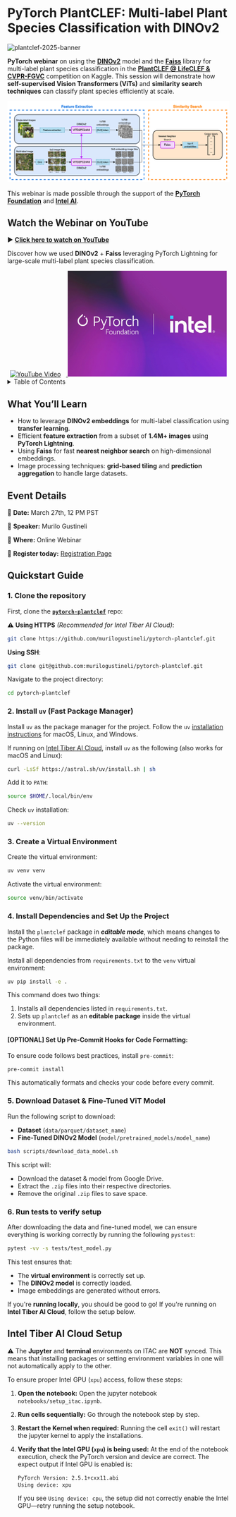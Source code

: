 # PyTorch PlantCLEF: Multi-label Plant Species Classification with DINOv2

![plantclef-2025-banner](https://www.imageclef.org/system/files/new_banner_plantclef2025.png)

**PyTorch webinar** on using the **[DINOv2](https://dinov2.metademolab.com/)** model and the **[Faiss](https://ai.meta.com/tools/faiss/)** library for multi-label plant species classification in the [**PlantCLEF @ LifeCLEF & CVPR-FGVC**](https://www.kaggle.com/competitions/plantclef-2025) competition on Kaggle.
This session will demonstrate how **self-supervised Vision Transformers (ViTs)** and **similarity search techniques** can classify plant species efficiently at scale.

![diagram](./images/pytorch-webinar-diagram.png)

This webinar is made possible through the support of the [**PyTorch Foundation**](https://pytorch.org/foundation) and [**Intel AI**](https://www.intel.la/content/www/xl/es/artificial-intelligence/overview1.html).

## Watch the Webinar on YouTube

▶️ [**Click here to watch on YouTube**](https://www.youtube.com/watch?v=rxVg3yrc51s)

Discover how we used **DINOv2** + **Faiss** leveraging PyTorch Lightning for large-scale multi-label plant species classification.

<div align="center">
  <a href="https://www.youtube.com/watch?v=rxVg3yrc51s"> <img src="https://img.youtube.com/vi/rxVg3yrc51s/maxresdefault.jpg" alt="YouTube Video" height="240px" style="margin-right: 12px;">
  </a> <img src="./images/intel-pytorch-foundation.jpg" alt="PyTorch Foundation | Intel" height="240px">
</div>

<!-- TABLE OF CONTENTS -->
<details>
  <summary>Table of Contents</summary>
  <ol>
    <li><a href="#what-youll-learn">What You'll Learn</a></li>
    <li><a href="#event-details">Event Details</a></li>
    <li>
      <a href="#quickstart-guide">Quickstart Guide</a>
      <ul>
        <li><a href="#1-clone-the-repository">1. Clone the repository</a></li>
        <li><a href="#2-install-uv-fast-package-manager">2. Install uv (Fast Package Manager)</a></li>
        <li><a href="#3-create-a-virtual-environment">3. Create a Virtual Environment</a></li>
        <li><a href="#4-install-dependencies-and-set-up-the-project">4. Install Dependencies and Set Up the Project</a></li>
        <li><a href="#5-download-dataset-&-fine-tuned-vit-model">5. Download Dataset & Fine-Tuned ViT Model</a></li>
        <li><a href="#6-run-tests-to-verify-setup">6. Run tests to verify setup</a></li>
      </ul>
    </li>
    <li><a href="#intel-tiber-ai-cloud-setup">Intel Tiber AI Cloud Setup</a></li>
  </ol>
</details>

## What You’ll Learn

- How to leverage **DINOv2 embeddings** for multi-label classification using **transfer learning**.
- Efficient **feature extraction** from a subset of **1.4M+ images** using **PyTorch Lightning**.
- Using **Faiss** for fast **nearest neighbor search** on high-dimensional embeddings.
- Image processing techniques: **grid-based tiling** and **prediction aggregation** to handle large datasets.

## Event Details

📅 **Date:** March 27th, 12 PM PST

🎤 **Speaker:** Murilo Gustineli

📍 **Where:** Online Webinar

👋 **Register today:** [Registration Page](https://hubs.la/Q03bRFQb0)

## Quickstart Guide

### 1. Clone the repository

First, clone the [**`pytorch-plantclef`**](https://github.com/murilogustineli/pytorch-plantclef) repo:

⚠️ **Using HTTPS** _(Recommended for Intel Tiber AI Cloud)_:

```bash
git clone https://github.com/murilogustineli/pytorch-plantclef.git
```

**Using SSH**:

```bash
git clone git@github.com:murilogustineli/pytorch-plantclef.git
```

Navigate to the project directory:

```bash
cd pytorch-plantclef
```

### 2. Install `uv` (Fast Package Manager)

Install `uv` as the package manager for the project. Follow the `uv` [installation instructions](https://docs.astral.sh/uv/getting-started/installation/) for macOS, Linux, and Windows.

If running on [Intel Tiber AI Cloud](https://ai.cloud.intel.com/), install `uv` as the following (also works for macOS and Linux):

```bash
curl -LsSf https://astral.sh/uv/install.sh | sh
```

Add it to `PATH`:

```bash
source $HOME/.local/bin/env
```

Check `uv` installation:

```bash
uv --version
```

### 3. Create a Virtual Environment

Create the virtual environment:

```bash
uv venv venv
```

Activate the virtual environment:

```bash
source venv/bin/activate
```

### 4. Install Dependencies and Set Up the Project

Install the `plantclef` package in **_editable mode_**, which means changes to the Python files will be immediately available without needing to reinstall the package.

Install all dependencies from `requirements.txt` to the `venv` virtual environment:

```bash
uv pip install -e .
```

This command does two things:

1. Installs all dependencies listed in `requirements.txt`.
2. Sets up `plantclef` as an **editable package** inside the virtual environment.

#### **[OPTIONAL] Set Up Pre-Commit Hooks for Code Formatting:**

To ensure code follows best practices, install `pre-commit`:

```bash
pre-commit install
```

This automatically formats and checks your code before every commit.

### 5. Download Dataset & Fine-Tuned ViT Model

Run the following script to download:

- **Dataset** (`data/parquet/dataset_name`)
- **Fine-Tuned DINOv2 Model** (`model/pretrained_models/model_name`)

```bash
bash scripts/download_data_model.sh
```

This script will:

- Download the dataset & model from Google Drive.
- Extract the `.zip` files into their respective directories.
- Remove the original `.zip` files to save space.

### 6. Run tests to verify setup

After downloading the data and fine-tuned model, we can ensure everything is working correctly by running the following `pystest`:

```bash
pytest -vv -s tests/test_model.py
```

This test ensures that:

- The **virtual environment** is correctly set up.
- The **DINOv2 model** is correctly loaded.
- Image embeddings are generated without errors.

If you're **running locally**, you should be good to go! If you're running on **Intel Tiber AI Cloud**, follow the setup below.

## Intel Tiber AI Cloud Setup

⚠️ The **Jupyter** and **terminal** environments on ITAC are **NOT** synced. This means that installing packages or setting environment variables in one will not automatically apply to the other.

To ensure proper Intel GPU (`xpu`) access, follow these steps:

1. **Open the notebook:** Open the jupyter notebook `notebooks/setup_itac.ipynb`.
2. **Run cells sequentially:** Go through the notebook step by step.
3. **Restart the Kernel when required:** Running the cell `exit()` will restart the jupyter kernel to apply the installations.
4. **Verify that the Intel GPU (`xpu`) is being used:** At the end of the notebook execution, check the PyTorch version and device are correct. The expect output if Intel GPU is enabled is:

   ```
   PyTorch Version: 2.5.1+cxx11.abi
   Using device: xpu
   ```

   If you see `Using device: cpu`, the setup did not correctly enable the Intel GPU—retry running the setup notebook.
